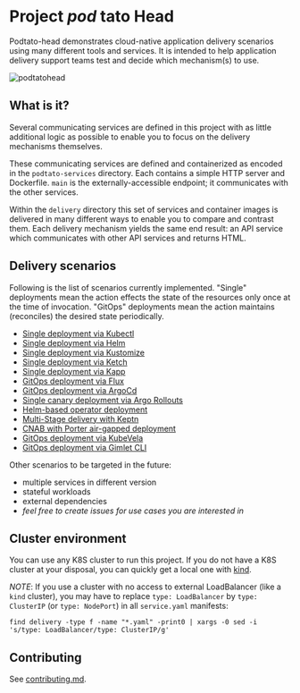 # Project _pod_ tato Head

Podtato-head demonstrates cloud-native application delivery scenarios using many
different tools and services. It is intended to help application delivery
support teams test and decide which mechanism(s) to use.

![podtatohead](/images/podtatoHead.png)

## What is it?

Several communicating services are defined in this project with as little
additional logic as possible to enable you to focus on the delivery mechanisms
themselves.

These communicating services are defined and containerized as encoded in the
`podtato-services` directory. Each contains a simple HTTP server and Dockerfile.
`main` is the externally-accessible endpoint; it communicates with the other
services.

Within the `delivery` directory this set of services and container images is
delivered in many different ways to enable you to compare and contrast them.
Each delivery mechanism yields the same end result: an API service which
communicates with other API services and returns HTML.

## Delivery scenarios

Following is the list of scenarios currently implemented. "Single" deployments
mean the action effects the state of the resources only once at the time of
invocation. "GitOps" deployments mean the action maintains (reconciles) the
desired state periodically.


* [Single deployment via Kubectl](/delivery/kubectl/README.md)
* [Single deployment via Helm](/delivery/chart/README.md)
* [Single deployment via Kustomize](/delivery/kustomize/README.md)
* [Single deployment via Ketch](/delivery/ketch/README.md)
* [Single deployment via Kapp](/delivery/kapp/README.md)
* [GitOps deployment via Flux](/delivery/flux/README.md)
* [GitOps deployment via ArgoCd](/delivery/ArgoCD/README.md)
* [Single canary deployment via Argo Rollouts](/delivery/rollout/README.md)
* [Helm-based operator deployment](/delivery/podtato-operator/README.md)
* [Multi-Stage delivery with Keptn](/delivery/keptn/README.md)
* [CNAB with Porter air-gapped deployment](/delivery/CNABwithPorter/README.md)
* [GitOps deployment via KubeVela](/delivery/KubeVela/README.md)
* [GitOps deployment via Gimlet CLI](/delivery/gimlet/README.md)

Other scenarios to be targeted in the future:

* multiple services in different version
* stateful workloads
* external dependencies
* _feel free to create issues for use cases you are interested in_

## Cluster environment

You can use any K8S cluster to run this project.
If you do not have a K8S cluster at your disposal, you can quickly get a local one with [kind](https://kind.sigs.k8s.io/docs/user/quick-start/).

_NOTE_: If you use a cluster with no access to external LoadBalancer (like a `kind` cluster), you may have to replace `type: LoadBalancer` by `type: ClusterIP` (or `type: NodePort`) in all `service.yaml` manifests:


```
find delivery -type f -name "*.yaml" -print0 | xargs -0 sed -i 's/type: LoadBalancer/type: ClusterIP/g'
```

## Contributing

See [contributing.md](contributing.md).
